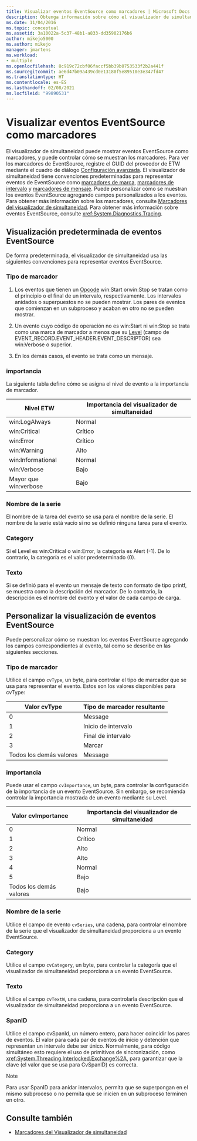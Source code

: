 ```yaml
---
title: Visualizar eventos EventSource como marcadores | Microsoft Docs
description: Obtenga información sobre cómo el visualizador de simultaneidad puede mostrar eventos EventSource como marcadores y cómo el usuario puede controlar el modo de mostrar los marcadores.
ms.date: 11/04/2016
ms.topic: conceptual
ms.assetid: 3a10022a-5c37-48b1-a833-dd35902176b6
author: mikejo5000
ms.author: mikejo
manager: jmartens
ms.workload:
- multiple
ms.openlocfilehash: 8c919c72cbf06faccf5bb39b0753533f2b2a441f
ms.sourcegitcommit: ae6d47b09a439cd0e13180f5e89510e3e347fd47
ms.translationtype: HT
ms.contentlocale: es-ES
ms.lasthandoff: 02/08/2021
ms.locfileid: "99890531"
---
```

# <a name="visualize-eventsource-events-as-markers"></a>Visualizar eventos EventSource como marcadores
El visualizador de simultaneidad puede mostrar eventos EventSource como marcadores, y puede controlar cómo se muestran los marcadores. Para ver los marcadores de EventSource, registre el GUID del proveedor de ETW mediante el cuadro de diálogo [Configuración avanzada](../profiling/advanced-settings-dialog-box-concurrency-visualizer.md). El visualizador de simultaneidad tiene convenciones predeterminadas para representar eventos de EventSource como [marcadores de marca](../profiling/flag-markers.md), [marcadores de intervalo](../profiling/span-markers.md) y [marcadores de mensaje](../profiling/message-markers.md). Puede personalizar cómo se muestran los eventos EventSource agregando campos personalizados a los eventos. Para obtener más información sobre los marcadores, consulte [Marcadores del visualizador de simultaneidad](../profiling/concurrency-visualizer-markers.md). Para obtener más información sobre eventos EventSource, consulte <xref:System.Diagnostics.Tracing>.

## <a name="default-visualization-of-eventsource-events"></a>Visualización predeterminada de eventos EventSource
 De forma predeterminada, el visualizador de simultaneidad usa las siguientes convenciones para representar eventos EventSource.

### <a name="marker-type"></a>Tipo de marcador

1. Los eventos que tienen un [Opcode](/windows/desktop/WES/eventmanifestschema-opcodetype-complextype) win:Start orwin:Stop se tratan como el principio o el final de un intervalo, respectivamente.  Los intervalos anidados o superpuestos no se pueden mostrar. Los pares de eventos que comienzan en un subproceso y acaban en otro no se pueden mostrar.

2. Un evento cuyo código de operación no es win:Start ni win:Stop se trata como una marca de marcador a menos que su [Level](/windows/desktop/WES/defining-severity-levels) (campo de EVENT_RECORD.EVENT_HEADER.EVENT_DESCRIPTOR) sea win:Verbose o superior.

3. En los demás casos, el evento se trata como un mensaje.

### <a name="importance"></a>importancia
 La siguiente tabla define cómo se asigna el nivel de evento a la importancia de marcador.

|Nivel ETW|Importancia del visualizador de simultaneidad|
|---------------|---------------------------------------|
|win:LogAlways|Normal|
|win:Critical|Crítico|
|win:Error|Crítico|
|win:Warning|Alto|
|win:Informational|Normal|
|win:Verbose|Bajo|
|Mayor que win:verbose|Bajo|

### <a name="series-name"></a>Nombre de la serie
 El nombre de la tarea del evento se usa para el nombre de la serie. El nombre de la serie está vacío si no se definió ninguna tarea para el evento.

### <a name="category"></a>Category
 Si el Level es win:Critical o win:Error, la categoría es Alert (-1). De lo contrario, la categoría es el valor predeterminado (0).

### <a name="text"></a>Texto
 Si se definió para el evento un mensaje de texto con formato de tipo printf, se muestra como la descripción del marcador. De lo contrario, la descripción es el nombre del evento y el valor de cada campo de carga.

## <a name="customize-visualization-of-eventsource-events"></a>Personalizar la visualización de eventos EventSource
 Puede personalizar cómo se muestran los eventos EventSource agregando los campos correspondientes al evento, tal como se describe en las siguientes secciones.

### <a name="marker-type"></a>Tipo de marcador
 Utilice el campo `cvType`, un byte, para controlar el tipo de marcador que se usa para representar el evento. Estos son los valores disponibles para cvType:

|Valor cvType|Tipo de marcador resultante|
|------------------|---------------------------|
|0|Message|
|1|Inicio de intervalo|
|2|Final de intervalo|
|3|Marcar|
|Todos los demás valores|Message|

### <a name="importance"></a>importancia
 Puede usar el campo `cvImportance`, un byte, para controlar la configuración de la importancia de un evento EventSource. Sin embargo, se recomienda controlar la importancia mostrada de un evento mediante su Level.

|Valor cvImportance|Importancia del visualizador de simultaneidad|
|------------------------|---------------------------------------|
|0|Normal|
|1|Crítico|
|2|Alto|
|3|Alto|
|4|Normal|
|5|Bajo|
|Todos los demás valores|Bajo|

### <a name="series-name"></a>Nombre de la serie
 Utilice el campo de evento `cvSeries`, una cadena, para controlar el nombre de la serie que el visualizador de simultaneidad proporciona a un evento EventSource.

### <a name="category"></a>Category
 Utilice el campo `cvCategory`, un byte, para controlar la categoría que el visualizador de simultaneidad proporciona a un evento EventSource.

### <a name="text"></a>Texto
 Utilice el campo `cvTextW`, una cadena, para controlarla descripción que el visualizador de simultaneidad proporciona a un evento EventSource.

### <a name="spanid"></a>SpanID
 Utilice el campo cvSpanId, un número entero, para hacer coincidir los pares de eventos. El valor para cada par de eventos de inicio y detención que representan un intervalo debe ser único. Normalmente, para código simultáneo esto requiere el uso de primitivos de sincronización, como <xref:System.Threading.Interlocked.Exchange%2A>, para garantizar que la clave (el valor que se usa para CvSpanID) es correcta.

> [!NOTE]
> Para usar SpanID para anidar intervalos, permita que se superpongan en el mismo subproceso o no permita que se inicien en un subproceso terminen en otro.

## <a name="see-also"></a>Consulte también
- [Marcadores del Visualizador de simultaneidad](../profiling/concurrency-visualizer-markers.md)